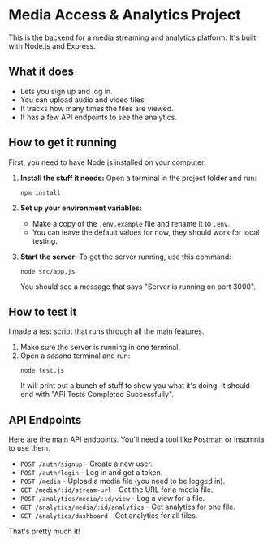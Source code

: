 # Media Access & Analytics Project

This is the backend for a media streaming and analytics platform. It's built with Node.js and Express.

## What it does

*   Lets you sign up and log in.
*   You can upload audio and video files.
*   It tracks how many times the files are viewed.
*   It has a few API endpoints to see the analytics.

## How to get it running

First, you need to have Node.js installed on your computer.

1.  **Install the stuff it needs:**
    Open a terminal in the project folder and run:
    ```
    npm install
    ```

2.  **Set up your environment variables:**
    *   Make a copy of the `.env.example` file and rename it to `.env`.
    *   You can leave the default values for now, they should work for local testing.

3.  **Start the server:**
    To get the server running, use this command:
    ```
    node src/app.js
    ```
    You should see a message that says "Server is running on port 3000".

## How to test it

I made a test script that runs through all the main features.

1.  Make sure the server is running in one terminal.
2.  Open a *second* terminal and run:
    ```
    node test.js
    ```
    It will print out a bunch of stuff to show you what it's doing. It should end with "API Tests Completed Successfully".

## API Endpoints

Here are the main API endpoints. You'll need a tool like Postman or Insomnia to use them.

*   `POST /auth/signup` - Create a new user.
*   `POST /auth/login` - Log in and get a token.
*   `POST /media` - Upload a media file (you need to be logged in).
*   `GET /media/:id/stream-url` - Get the URL for a media file.
*   `POST /analytics/media/:id/view` - Log a view for a file.
*   `GET /analytics/media/:id/analytics` - Get analytics for one file.
*   `GET /analytics/dashboard` - Get analytics for all files.

That's pretty much it!
